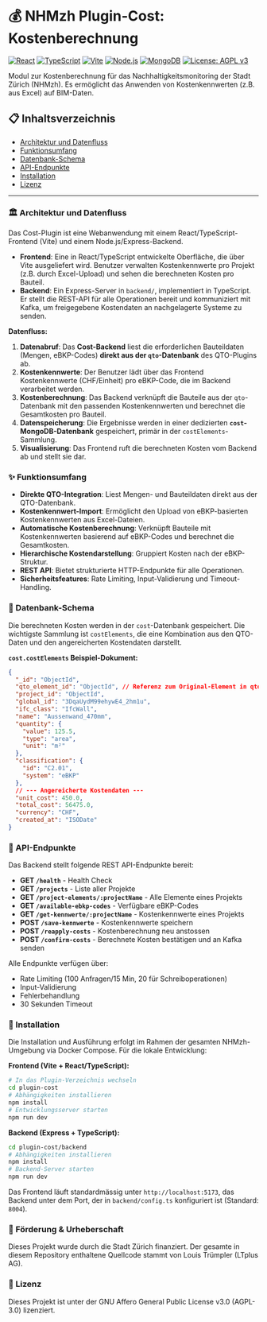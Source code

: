 # 💰 NHMzh Plugin-Cost: Kostenberechnung

[![React](https://img.shields.io/badge/React-18.3-61DAFB.svg?style=for-the-badge&logo=react)](https://reactjs.org/)
[![TypeScript](https://img.shields.io/badge/TypeScript-5.7-3178C6.svg?style=for-the-badge&logo=typescript)](https://www.typescriptlang.org/)
[![Vite](https://img.shields.io/badge/Vite-6.2-646CFF.svg?style=for-the-badge&logo=vite)](https://vitejs.dev/)
[![Node.js](https://img.shields.io/badge/Node.js-18.x-339933.svg?style=for-the-badge&logo=node.js)](https://nodejs.org/)
[![MongoDB](https://img.shields.io/badge/MongoDB-47A248.svg?style=for-the-badge&logo=mongodb)](https://www.mongodb.com/)
[![License: AGPL v3](https://img.shields.io/badge/License-AGPL%20v3-blue.svg?style=for-the-badge)](https://www.gnu.org/licenses/agpl-3.0)

Modul zur Kostenberechnung für das Nachhaltigkeitsmonitoring der Stadt Zürich (NHMzh). Es ermöglicht das Anwenden von Kostenkennwerten (z.B. aus Excel) auf BIM-Daten.

## 📋 Inhaltsverzeichnis

- [Architektur und Datenfluss](#-architektur-und-datenfluss)
- [Funktionsumfang](#-funktionsumfang)
- [Datenbank-Schema](#-datenbank-schema)
- [API-Endpunkte](#-api-endpunkte)
- [Installation](#-installation)
- [Lizenz](#-lizenz)

---

### 🏛️ Architektur und Datenfluss

Das Cost-Plugin ist eine Webanwendung mit einem React/TypeScript-Frontend (Vite) und einem Node.js/Express-Backend.

- **Frontend**: Eine in React/TypeScript entwickelte Oberfläche, die über Vite ausgeliefert wird. Benutzer verwalten Kostenkennwerte pro Projekt (z.B. durch Excel-Upload) und sehen die berechneten Kosten pro Bauteil.
- **Backend**: Ein Express-Server in `backend/`, implementiert in TypeScript. Er stellt die REST-API für alle Operationen bereit und kommuniziert mit Kafka, um freigegebene Kostendaten an nachgelagerte Systeme zu senden.

**Datenfluss:**

1.  **Datenabruf**: Das **Cost-Backend** liest die erforderlichen Bauteildaten (Mengen, eBKP-Codes) **direkt aus der `qto`-Datenbank** des QTO-Plugins ab.
2.  **Kostenkennwerte**: Der Benutzer lädt über das Frontend Kostenkennwerte (CHF/Einheit) pro eBKP-Code, die im Backend verarbeitet werden.
3.  **Kostenberechnung**: Das Backend verknüpft die Bauteile aus der `qto`-Datenbank mit den passenden Kostenkennwerten und berechnet die Gesamtkosten pro Bauteil.
4.  **Datenspeicherung**: Die Ergebnisse werden in einer dedizierten **`cost`-MongoDB-Datenbank** gespeichert, primär in der `costElements`-Sammlung.
5.  **Visualisierung**: Das Frontend ruft die berechneten Kosten vom Backend ab und stellt sie dar.


### ✨ Funktionsumfang

- **Direkte QTO-Integration**: Liest Mengen- und Bauteildaten direkt aus der QTO-Datenbank.
- **Kostenkennwert-Import**: Ermöglicht den Upload von eBKP-basierten Kostenkennwerten aus Excel-Dateien.
- **Automatische Kostenberechnung**: Verknüpft Bauteile mit Kostenkennwerten basierend auf eBKP-Codes und berechnet die Gesamtkosten.
- **Hierarchische Kostendarstellung**: Gruppiert Kosten nach der eBKP-Struktur.
- **REST API**: Bietet strukturierte HTTP-Endpunkte für alle Operationen.
- **Sicherheitsfeatures**: Rate Limiting, Input-Validierung und Timeout-Handling.

### 💾 Datenbank-Schema

Die berechneten Kosten werden in der `cost`-Datenbank gespeichert. Die wichtigste Sammlung ist `costElements`, die eine Kombination aus den QTO-Daten und den angereicherten Kostendaten darstellt.

**`cost.costElements` Beispiel-Dokument:**
```json
{
  "_id": "ObjectId",
  "qto_element_id": "ObjectId", // Referenz zum Original-Element in qto.elements
  "project_id": "ObjectId",
  "global_id": "3DqaUydM99ehywE4_2hm1u",
  "ifc_class": "IfcWall",
  "name": "Aussenwand_470mm",
  "quantity": {
    "value": 125.5,
    "type": "area",
    "unit": "m²"
  },
  "classification": {
    "id": "C2.01",
    "system": "eBKP"
  },
  // --- Angereicherte Kostendaten ---
  "unit_cost": 450.0,
  "total_cost": 56475.0,
  "currency": "CHF",
  "created_at": "ISODate"
}
```

### 📡 API-Endpunkte

Das Backend stellt folgende REST API-Endpunkte bereit:

- **GET `/health`** - Health Check
- **GET `/projects`** - Liste aller Projekte
- **GET `/project-elements/:projectName`** - Alle Elemente eines Projekts
- **GET `/available-ebkp-codes`** - Verfügbare eBKP-Codes
- **GET `/get-kennwerte/:projectName`** - Kostenkennwerte eines Projekts
- **POST `/save-kennwerte`** - Kostenkennwerte speichern
- **POST `/reapply-costs`** - Kostenberechnung neu anstossen
- **POST `/confirm-costs`** - Berechnete Kosten bestätigen und an Kafka senden

Alle Endpunkte verfügen über:
- Rate Limiting (100 Anfragen/15 Min, 20 für Schreiboperationen)
- Input-Validierung
- Fehlerbehandlung
- 30 Sekunden Timeout

### 🚀 Installation

Die Installation und Ausführung erfolgt im Rahmen der gesamten NHMzh-Umgebung via Docker Compose. Für die lokale Entwicklung:

**Frontend (Vite + React/TypeScript):**
```bash
# In das Plugin-Verzeichnis wechseln
cd plugin-cost
# Abhängigkeiten installieren
npm install
# Entwicklungsserver starten
npm run dev
```

**Backend (Express + TypeScript):**
```bash
cd plugin-cost/backend
# Abhängigkeiten installieren
npm install
# Backend-Server starten
npm run dev
```

Das Frontend läuft standardmässig unter `http://localhost:5173`, das Backend unter dem Port, der in `backend/config.ts` konfiguriert ist (Standard: `8004`).

### 🤝 Förderung & Urheberschaft

Dieses Projekt wurde durch die Stadt Zürich finanziert. Der gesamte in diesem Repository enthaltene Quellcode stammt von Louis Trümpler (LTplus AG).

### 📄 Lizenz

Dieses Projekt ist unter der GNU Affero General Public License v3.0 (AGPL-3.0) lizenziert.
